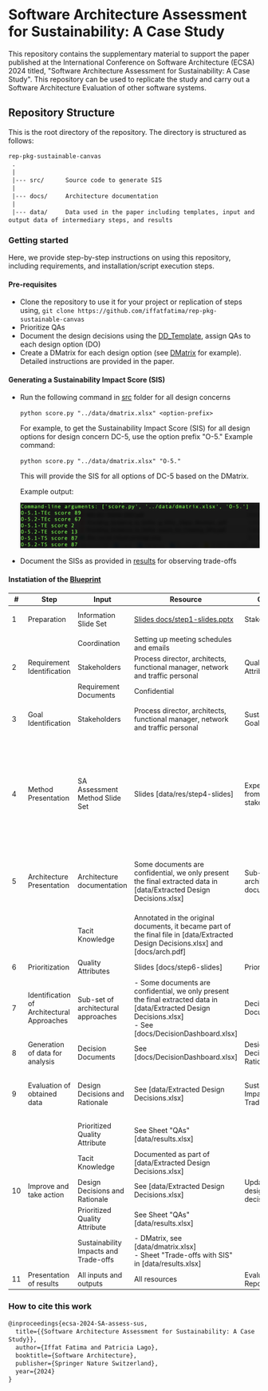 # Software Architecture Assessment for Sustainability: A Case Study


This repository contains the supplementary material to support the paper published at the International Conference on Software Architecture (ECSA) 2024 titled, "Software Architecture Assessment for Sustainability: A Case Study". 
This repository can be used to replicate the study and carry out a Software Architecture Evaluation of other software systems. 

## Repository Structure
This is the root directory of the repository. The directory is structured as follows:

    rep-pkg-sustainable-canvas
     .
     |
     |--- src/		Source code to generate SIS
     |
     |--- docs/		Architecture documentation
     |
     |--- data/		Data used in the paper including templates, input and output data of intermediary steps, and results
           
### Getting started
Here, we provide step-by-step instructions on using this repository, including requirements, and installation/script execution steps.

#### Pre-requisites
- Clone the repository to use it for your project or replication of steps using,
   `git clone https://github.com/iffatfatima/rep-pkg-sustainable-canvas`
- Prioritize QAs
- Document the design decisions using the [DD_Template](data/DD_Template.xlsx), assign QAs to each design option (DO)
- Create a DMatrix for each design option (see [DMatrix](data/dmatrix.xlsx) for example). Detailed instructions are provided in the paper. 

#### Generating a Sustainability Impact Score (SIS)
- Run the following command in [src](src/) folder for all design concerns

  	`python score.py "../data/dmatrix.xlsx" <option-prefix>`

	For example, to get the Sustainability Impact Score (SIS) for all design options for design concern DC-5, use the option prefix "O-5."
	Example command:

	`python score.py "../data/dmatrix.xlsx" "O-5."`

	This will provide the SIS for all options of DC-5 based on the DMatrix.

	Example output:
 
	![screenshot](data/SIS-DC-5.png)
- Document the SISs as provided in [results](data/results.xlsx) for observing trade-offs

#### Instatiation of the [Blueprint](https://research.vu.nl/en/publications/towards-a-sustainability-aware-software-architecture-evaluation-f)


| #  | Step                                       | Input                                 | Resource                                                                                                                                                       | Output                                | Resource                                                                                                                                                                                                                                                                                                                           |
| -- | ------------------------------------------ | ------------------------------------- | -------------------------------------------------------------------------------------------------------------------------------------------------------------- | ------------------------------------- | ---------------------------------------------------------------------------------------------------------------------------------------------------------------------------------------------------------------------------------------------------------------------------------------------------------------------------------- |
| 1  | Preparation                                | Information Slide Set                 | [Slides docs/step1-slides.pptx](docs/step1-slides.pptx)                                                                                                                                     | Stakeholders                          | Process director, architects, functional manager, network and traffic personal                                                                                                                                                                                                                                                     |
|    |                                            | Coordination                          | Setting up meeting schedules and emails                                                                                                                        |                                       |                                                                                                                                                                                                                                                                                                                                    |
| 2  | Requirement Identification                 | Stakeholders                          | Process director, architects, functional manager, network and traffic personal                                                                                 | Quality Attributes                    | \- See [docs/Non-functional requirements.pdf]                                                                                                                                                                                                                                                                                      |
|    |                                            | Requirement Documents                 | Confidential                                                                                                                                                   |                                       |                                                                                                                                                                                                                                                                                                                                    |
| 3  | Goal Identification                        | Stakeholders                          | Process director, architects, functional manager, network and traffic personal                                                                                 | Sustainability Goal                   | Sustainability Assessment of Canvas integration at the educational institute. Optimize resource utilization                                                                                                                                                                                                                        |
| 4  | Method Presentation                        | SA Assessment Method Slide Set        | Slides [data/res/step4-slides]                                                                                                                                 | Expectations from stakeholders        | Expectations:<br>\- an internal QA prioritization for reflection<br>\- how can the evaluation help architects define feature requirements for Instructure (the SaaS provider - in this case SaaS is Canvas)<br>\- how can the evaluation help the management define more concrete sustainability requirements for next procurement |
| 5  | Architecture Presentation                  | Architecture documentation            | Some documents are confidential, we only present the final extracted data in [data/Extracted Design Decisions.xlsx]                                            | Sub-set of architecture documentation | \- Some documents are confidential, we only present the final extracted data in [data/Extracted Design Decisions.xlsx]<br>\- See [docs/DecisionDashboard.xlsx]                                                                                                                                                                     |
|    |                                            | Tacit Knowledge                       | Annotated in the original documents, it became part of the final file in [data/Extracted Design Decisions.xlsx] and [docs/arch.pdf]                            |                                       |                                                                                                                                                                                                                                                                                                                                    |
| 6  | Prioritization                             | Quality Attributes                    | Slides [docs/step6-slides]                                                                                                                                     | Prioritized QAs                       | See Sheet "QAs" [data/results.xlsx]                                                                                                                                                                                                                                                                                                |
| 7  | Identification of Architectural Approaches | Sub-set of architectural approaches   | \- Some documents are confidential, we only present the final extracted data in [data/Extracted Design Decisions.xlsx]<br>\- See [docs/DecisionDashboard.xlsx] | Decision Documents                    | See [docs/DecisionDashboard.xlsx]                                                                                                                                                                                                                                                                                                  |
| 8  | Generation of data for analysis            | Decision Documents                    | See [docs/DecisionDashboard.xlsx]                                                                                                                              | Design Decisions and Ratioanle        | See [data/Extracted Design Decisions.xlsx]                                                                                                                                                                                                                                                                                         |
| 9  | Evaluation of obtained data                | Design Decisions and Rationale        | See [data/Extracted Design Decisions.xlsx]                                                                                                                     | Sustainability Impacts and Trade-offs | \- For inter-QA trade-offs, see [data/dmatrix.xlsx]<br>\- For inter-sustainability dimension trade-offs, see Sheet "Trade-offs with SIS" in [data/results.xlsx]                                                                                                                                                                    |
|    |                                            | Prioritized Quality Attribute         | See Sheet "QAs" [data/results.xlsx]                                                                                                                            |                                       |                                                                                                                                                                                                                                                                                                                                    |
|    |                                            | Tacit Knowledge                       | Documented as part of [data/Extracted Design Decisions.xlsx]                                                                                                   |                                       |                                                                                                                                                                                                                                                                                                                                    |
| 10 | Improve and take action                    | Design Decisions and Rationale        | See [data/Extracted Design Decisions.xlsx]                                                                                                                     | Updated design decisions              | See [data/Extracted Design Decisions.xlsx]                                                                                                                                                                                                                                                                                         |
|    |                                            | Prioritized Quality Attribute         | See Sheet "QAs" [data/results.xlsx]                                                                                                                            |                                       |                                                                                                                                                                                                                                                                                                                                    |
|    |                                            | Sustainability Impacts and Trade-offs | \- DMatrix, see [data/dmatrix.xlsx]<br>\- Sheet "Trade-offs with SIS" in [data/results.xlsx]                                                                   |                                       |                                                                                                                                                                                                                                                                                                                                    |
| 11 | Presentation of results                    | All inputs and outputs                | All resources                                                                                                                                                  | Evaluation Report                     | Paper                                                                                                                                                                                                                                                                                                                              |




### How to cite this work
```
@inproceedings{ecsa-2024-SA-assess-sus,
  title={{Software Architecture Assessment for Sustainability: A Case Study}},
  author={Iffat Fatima and Patricia Lago},
  booktitle={Software Architecture},
  publisher={Springer Nature Switzerland},
  year={2024}
}
```
